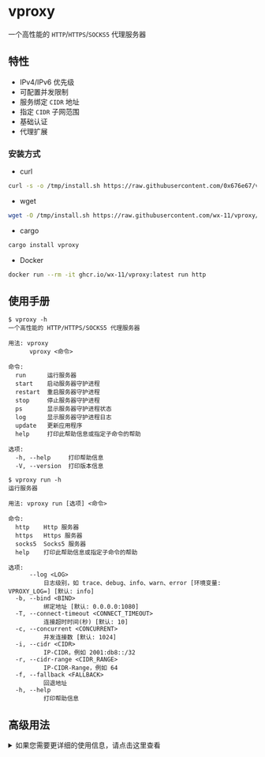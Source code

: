 # vproxy

一个高性能的 `HTTP`/`HTTPS`/`SOCKS5` 代理服务器

## 特性

- IPv4/IPv6 优先级
- 可配置并发限制
- 服务绑定 `CIDR` 地址
- 指定 `CIDR` 子网范围
- 基础认证
- 代理扩展

### 安装方式

- curl

```bash
curl -s -o /tmp/install.sh https://raw.githubusercontent.com/0x676e67/vproxy/main/.github/install.sh && echo y | bash /tmp/install.sh
```

- wget

```bash
wget -O /tmp/install.sh https://raw.githubusercontent.com/wx-11/vproxy/main/.github/install.sh && echo y | bash /tmp/install.sh 
```

- cargo

```bash
cargo install vproxy
```

- Docker

```bash
docker run --rm -it ghcr.io/wx-11/vproxy:latest run http
```

## 使用手册

```shell
$ vproxy -h
一个高性能的 HTTP/HTTPS/SOCKS5 代理服务器

用法: vproxy
      vproxy <命令>

命令:
  run      运行服务器
  start    启动服务器守护进程
  restart  重启服务器守护进程
  stop     停止服务器守护进程
  ps       显示服务器守护进程状态
  log      显示服务器守护进程日志
  update   更新应用程序
  help     打印此帮助信息或指定子命令的帮助

选项:
  -h, --help     打印帮助信息
  -V, --version  打印版本信息

$ vproxy run -h
运行服务器

用法: vproxy run [选项] <命令>

命令:
  http    Http 服务器
  https   Https 服务器
  socks5  Socks5 服务器
  help    打印此帮助信息或指定子命令的帮助

选项:
      --log <LOG>
          日志级别，如 trace、debug、info、warn、error [环境变量: VPROXY_LOG=] [默认: info]
  -b, --bind <BIND>
          绑定地址 [默认: 0.0.0.0:1080]
  -T, --connect-timeout <CONNECT_TIMEOUT>
          连接超时时间(秒) [默认: 10]
  -c, --concurrent <CONCURRENT>
          并发连接数 [默认: 1024]
  -i, --cidr <CIDR>
          IP-CIDR，例如 2001:db8::/32
  -r, --cidr-range <CIDR_RANGE>
          IP-CIDR-Range，例如 64
  -f, --fallback <FALLBACK>
          回退地址
  -h, --help
          打印帮助信息
```

## 高级用法

<details>

<summary>如果您需要更详细的使用信息，请点击这里查看</summary>

### 注意事项

如果您使用 sudo 运行程序，它会自动为您配置 `sysctl net.ipv6.ip_nonlocal_bind=1` 和 `ip route add local 2001:470:e953::/48 dev lo`。如果不使用 sudo 运行，您需要手动配置这些选项。

如果未配置子网，将使用本地默认网络代理请求。当本地机器设置优先 `IPv4`/`IPv6` 且优先级为 `IPv4` 时，它将始终使用 `IPv4` 发出请求（如果有的话）。

```shell
# 启用绑定非本地 IPv6 地址
sudo sysctl net.ipv6.ip_nonlocal_bind=1

# 替换为您的 IPv6 子网
sudo ip route add local 2001:470:e953::/48 dev lo

# 运行 http/socks5 服务器
vproxy run -i 2001:470:e953::/48 http

# 启动守护进程（后台运行），需要 sudo
sudo vproxy start -i 2001:470:e953::/48 http

# 重启守护进程，需要 sudo
sudo vproxy restart

# 停止守护进程，需要 sudo
sudo vproxy stop

# 显示守护进程日志
vproxy log

# 显示守护进程状态
vproxy status

# 在线更新
vproxy update

# 测试循环请求
while true; do curl -x http://127.0.0.1:8100 -s https://api.ip.sb/ip -A Mozilla; done
...
2001:470:e953:5b75:c862:3328:3e8f:f4d1
2001:470:e953:b84d:ad7d:7399:ade5:4c1c
2001:470:e953:4f88:d5ca:84:83fd:6faa
2001:470:e953:29f3:41e2:d3f2:4a49:1f22
2001:470:e953:98f6:cb40:9dfd:c7ab:18c4
2001:470:e953:f1d7:eb68:cc59:b2d0:2c6f
```

- TTL 扩展

在用户名后附加 `-ttl-`，其中 TTL 是一个固定值（例如 `username-ttl-2`）。TTL 值是可以使用相同 IP 进行请求的次数。当达到 TTL 值时，IP 将被更改。对于使用无密码授权且需要固定 IP 地址的 HTTP 用户，您可以在请求中添加 `ttl` 头（例如 `ttl: 2`）。通过保持 TTL 值不变，您可以使用固定 IP。

- Session 扩展

在用户名后附加 `-session-id`，其中 session 是固定值，ID 是任意随机值（例如 `username-session-123456`）。保持 Session ID 不变以使用固定 IP。对于使用无密码授权且需要固定 IP 地址的 HTTP 用户，您可以在请求中添加 `session` 头（例如 `session: 123456`）。

- Range 扩展

在用户名后附加 `-range-id`，其中 range 是固定值，ID 是任意随机值（例如 `username-range-123456`）。通过保持 Range ID 不变，您可以在固定范围内使用固定 CIDR 范围。此外，您必须设置启动参数 `--cidr-range`，且长度在有效范围内。

### 示例

- 带用户名和密码的 Http 代理会话：

```shell
vproxy run --bind 127.0.0.1:8101 -i 2001:470:70c6::/48 http -u test -p test

$ for i in `seq 1 10`; do curl -x "http://test-session-123456789:test@127.0.0.1:8101" -L v6.ipinfo.io; done
2001:470:70c6:93ee:9b7c:b4f9:4913:22f5
2001:470:70c6:93ee:9b7c:b4f9:4913:22f5
2001:470:70c6:93ee:9b7c:b4f9:4913:22f5

$ for i in `seq 1 10`; do curl -x "http://test-session-987654321:test@127.0.0.1:8101" -L v6.ipinfo.io; done
2001:470:70c6:41d0:14fd:d025:835a:d102
2001:470:70c6:41d0:14fd:d025:835a:d102
2001:470:70c6:41d0:14fd:d025:835a:d102
```

- 带用户名和密码的 Socks5 代理会话：

```shell
vproxy run --bind 127.0.0.1:8101 -i 2001:470:70c6::/48 socks5 -u test -p test

$ for i in `seq 1 3`; do curl -x "socks5h://test-session-123456789:test@127.0.0.1:8101" -L v6.ipinfo.io; done
2001:470:70c6:93ee:9b7c:b4f9:4913:22f5
2001:470:70c6:93ee:9b7c:b4f9:4913:22f5
2001:470:70c6:93ee:9b7c:b4f9:4913:22f5

$ for i in `seq 1 3`; do curl -x "socks5h://test-session-987654321:test@127.0.0.1:8101" -L v6.ipinfo.io; done
2001:470:70c6:41d0:14fd:d025:835a:d102
2001:470:70c6:41d0:14fd:d025:835a:d102
2001:470:70c6:41d0:14fd:d025:835a:d102
```

- 带用户名和密码的 TTL 代理会话：

```shell
vproxy run --bind 127.0.0.1:8101 -i 2001:470:70c6::/48 socks5 -u test -p test

$ for i in `seq 1 3`; do curl -x "socks5h://test-ttl-2:test@127.0.0.1:8101" -L v6.ipinfo.io; done
2001:470:70c6:93ee:9b7c:b4f9:4913:22f5
2001:470:70c6:93ee:9b7c:b4f9:4913:22f5
2001:470:70c6:93ee:9b7c:b4f9:4913:22f6

$ for i in `seq 1 3`; do curl -x "socks5h://test-ttl-2:test@127.0.0.1:8101" -L v6.ipinfo.io; done
2001:470:70c6:41d0:14fd:d025:835a:d102
2001:470:70c6:41d0:14fd:d025:835a:d102
2001:470:70c6:41d0:14fd:d025:835a:d105
```

</details>
